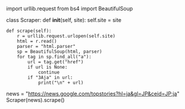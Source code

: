 import urllib.request
from bs4 import BeautifulSoup


class Scraper:
    def __init__(self, site):
        self.site = site
        
    def scrape(self):
        r = urllib.request.urlopen(self.site)
        html = r.read()
        parser = "html.parser"
        sp = BeautifulSoup(html, parser)
        for tag in sp.find_all("a"):
            url = tag.get("href")
            if url is None:
                continue
            if "3Aja" in url:
                print("\n" + url)
                
news = "https://news.google.com/topstories?hl=ja&gl=JP&ceid=JP:ja"
Scraper(news).scrape()

